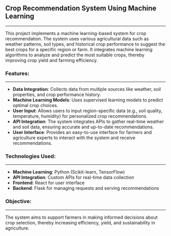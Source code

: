 ## Crop Recommendation System Using Machine Learning
---

This project implements a machine learning-based system for crop recommendation. The system uses various agricultural data such as weather patterns, soil types, and historical crop performance to suggest the best crops for a specific region or farm. It integrates machine learning algorithms to analyze and predict the most suitable crops, thereby improving crop yield and farming efficiency.

### Features:
---

- **Data Integration**: Collects data from multiple sources like weather, soil properties, and crop performance history.
- **Machine Learning Models**: Uses supervised learning models to predict optimal crop choices.
- **User Input**: Allows users to input region-specific data (e.g., soil quality, temperature, humidity) for personalized crop recommendations.
- **API Integration**: The system integrates APIs to gather real-time weather and soil data, ensuring accurate and up-to-date recommendations.
- **User Interface**: Provides an easy-to-use interface for farmers and agriculture experts to interact with the system and receive recommendations.

### Technologies Used:
---

- **Machine Learning**: Python (Scikit-learn, TensorFlow)
- **API Integration**: Custom APIs for real-time data collection
- **Frontend**: React for user interface
- **Backend**: Flask for managing requests and serving recommendations

### Objective:
---

The system aims to support farmers in making informed decisions about crop selection, thereby increasing efficiency, yield, and sustainability in agriculture.
